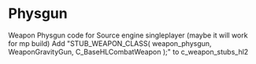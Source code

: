 # Physgun
Weapon Physgun code for Source engine singleplayer (maybe it will work for mp build)
Add "STUB_WEAPON_CLASS( weapon_physgun, WeaponGravityGun, C_BaseHLCombatWeapon );" to c_weapon_stubs_hl2
